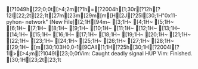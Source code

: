 [?1049h[22;0;0t[>4;2m[?1h=[?2004h[1;30r[?12h[?12l[22;2t[22;1t[27m[23m[29m[m[H[2J[?25l[30;1H"0x11-pyhon- network" [New File][2;1H[94m~                                                                                                                       [3;1H~                                                                                                                       [4;1H~                                                                                                                       [5;1H~                                                                                                                       [6;1H~                                                                                                                       [7;1H~                                                                                                                       [8;1H~                                                                                                                       [9;1H~                                                                                                                       [10;1H~                                                                                                                       [11;1H~                                                                                                                       [12;1H~                                                                                                                       [13;1H~                                                                                                                       [14;1H~                                                                                                                       [15;1H~                                                                                                                       [16;1H~                                                                                                                       [17;1H~                                                                                                                       [18;1H~                                                                                                                       [19;1H~                                                                                                                       [20;1H~                                                                                                                       [21;1H~                                                                                                                       [22;1H~                                                                                                                       [23;1H~                                                                                                                       [24;1H~                                                                                                                       [25;1H~                                                                                                                       [26;1H~                                                                                                                       [27;1H~                                                                                                                       [28;1H~                                                                                                                       [29;1H~                                                                                                                       [m[30;103H0,0-1[9CAll[1;1H[?25h[30;1H[?2004l[?1l>[>4;m[?1049l[23;0;0tVim: Caught deadly signal HUP
Vim: Finished.
[30;1H[23;2t[23;1t
